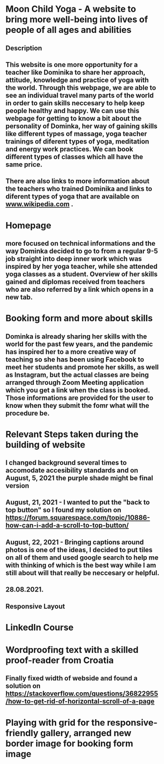 # Moon Child Yoga - A website to bring more well-being into lives of people of all ages and abilities #

## Description

## This website is one more opportunity for a teacher like Dominika to share her approach, attitude, knowledge and practice of yoga with the world. Through this webpage, we are able to see an individual travel many parts of the world in order to gain skills neccesary to help keep people healthy and happy. We can use this webpage for getting to know a bit about the personality of Dominka, her way of gaining skills like different types of massage, yoga teacher trainings of diferent types of yoga, meditation and energy work practices. We can book different types of classes which all have the same price.
## There are also links to more information about the teachers who trained Dominika and links to diferent types of yoga that are available on www.wikipedia.com .

# Homepage

## more focused on technical informations and the way Dominka decided to go to from a regular 9-5 job straight into deep inner work which was inspired by her yoga teacher, while she attended yoga classes as a student. Overview of her skills gained and diplomas received from teachers who are also referred by a link which opens in a new tab.

# Booking form and more about skills

## Dominka is already sharing her skills with the world for the past few years, and the pandemic has inspired her to a more creative way of teaching so she has been using Facebook to meet her students and promote her skills, as well as Instagram, but the actual classes are being arranged through Zoom Meeting application which you get a link when the class is booked. Those informations are provided for the user to know when they submit the fomr what will the procedure be.


# Relevant Steps taken during the building of website

## I changed background several times to accomodate accesibility standards and on August, 5, 2021 the purple shade might be final version

## August, 21, 2021 - I wanted to put the "back to top button" so I found my solution on https://forum.squarespace.com/topic/10886-how-can-i-add-a-scroll-to-top-button/ 


## August, 22, 2021 - Bringing captions around photos is one of the ideas, I decided to put tiles on all of them and used google search to help me with thinking of which is the best way while I am still about will that really be neccesary or helpful.

## 28.08.2021. 
## Responsive Layout
# LinkedIn Course

# Wordproofing text with a skilled proof-reader from Croatia

## Finally fixed width of webside and found a solution on https://stackoverflow.com/questions/36822955/how-to-get-rid-of-horizontal-scroll-of-a-page 

# Playing with grid for the responsive-friendly gallery, arranged new border image for booking form image